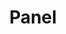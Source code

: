 ---
layout: post
title: 'Panel'
categories: [flying, gallery]
tags: [tiger]
banner: panel.jpg
caption:  
type: image
---
